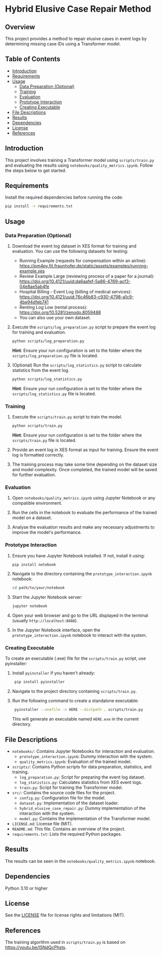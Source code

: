 # Hybrid Elusive Case Repair Method

## Overview

This project provides a method to repair elusive cases in event logs by determining missing case IDs using a 
Transformer model.

## Table of Contents

- [Introduction](#introduction)
- [Requirements](#requirements)
- [Usage](#usage)
  - [Data Preparation (Optional)](#data-preparation-optional)
  - [Training](#training)
  - [Evaluation](#evaluation)
  - [Prototype Interaction](#prototype-interaction)
  - [Creating Executable](#creating-executable)
- [File Descriptions](#file-descriptions)
- [Results](#results)
- [Dependencies](#dependencies)
- [License](#license)
- [References](#references)

## Introduction

This project involves training a Transformer model using `scripts/train.py` and evaluating the results using 
`notebooks/quality_metrics.ipynb`. Follow the steps below to get started.

## Requirements

Install the required dependencies before running the code:

```bash
pip install -r requirements.txt
```

## Usage

### Data Preparation (Optional)

1. Download the event log dataset in XES format for training and evaluation. You can use the following datasets for 
   testing:
   - Running Example (requests for compensation within an airline):
     https://pm4py.fit.fraunhofer.de/static/assets/examples/running-example.xes
   - Review Example Large (reviewing process of a paper for a journal):
     https://doi.org/10.4121/uuid:da6aafef-5a86-4769-acf3-04e8ae5ab4fe
   - Hospital Billing - Event Log (billing of medical services):
     https://doi.org/10.4121/uuid:76c46b83-c930-4798-a1c9-4be94dfeb741
   - Renting Log Low (rental process):
     https://doi.org/10.5281/zenodo.8059488
   - You can also use your own dataset.

2. Execute the `scripts/log_preparation.py` script to prepare the event log for training and evaluation.
   ```bash
   python scripts/log_preparation.py
   ```
   **Hint**: Ensure your run configuration is set to the folder where the `scripts/log_preparation.py` file is located.
   
3. (Optional) Run the `scripts/log_statistics.py` script to calculate statistics from the event log.
   ```bash
   python scripts/log_statistics.py
   ```
   **Hint**: Ensure your run configuration is set to the folder where the `scripts/log_statistics.py` file is located.

### Training

1. Execute the `scripts/train.py` script to train the model.
   ```bash
   python scripts/train.py
   ```
   **Hint**: Ensure your run configuration is set to the folder where the `scripts/train.py` file is located.

2. Provide an event log in XES format as input for training. Ensure the event log is formatted correctly.

3. The training process may take some time depending on the dataset size and model complexity. Once completed, the 
   trained model will be saved for further evaluation.

### Evaluation

1. Open `notebooks/quality_metrics.ipynb` using Jupyter Notebook or any compatible environment.

2. Run the cells in the notebook to evaluate the performance of the trained model on a dataset.

3. Analyse the evaluation results and make any necessary adjustments to improve the model's performance.

### Prototype Interaction

1. Ensure you have Jupyter Notebook installed. If not, install it using:
    ```bash
    pip install notebook
    ```
   
2. Navigate to the directory containing the `prototype_interaction.ipynb` notebook:
    ```bash
    cd path/to/your/notebook
    ```
   
3. Start the Jupyter Notebook server:
    ```bash
    jupyter notebook
    ```

4. Open your web browser and go to the URL displayed in the terminal (usually `http://localhost:8888`).

5. In the Jupyter Notebook interface, open the `prototype_interaction.ipynb` notebook to interact with the system.

### Creating Executable

To create an executable (.exe) file for the `scripts/train.py` script, use pyinstaller:

1. Install `pyinstaller` if you haven't already:
   ```bash
    pip install pyinstaller
   ```
   
2. Navigate to the project directory containing `scripts/train.py`.

3. Run the following command to create a standalone executable:
   ```bash
    pyinstaller --onefile -n HERE --distpath . scripts/train.py
   ```
   This will generate an executable named `HERE.exe` in the current directory.

## File Descriptions

- `notebooks/`: Contains Jupyter Notebooks for interaction and evaluation.
  - `prototype_interaction.ipynb`: Dummy interaction with the system.
  - `quality_metrics.ipynb`: Evaluation of the trained model.
- `scripts/`: Contains Python scripts for data preparation, statistics, and training.
  - `log_preparation.py`: Script for preparing the event log dataset.
  - `log_statistics.py`: Calculates statistics from XES event logs.
  - `train.py`: Script for training the Transformer model.
- `src/`: Contains the source code files for the project.
  - `config.py`: Configuration file for the model.
  - `dataset.py`: Implementation of the dataset loader.
  - `hybrid_elusive_case_repair.py`: Dummy implementation of the interaction with the system.
  - `model.py`: Contains the implementation of the Transformer model.
- `LICENSE.md`: License file (MIT).
- `README.md`: This file. Contains an overview of the project.
- `requirements.txt`: Lists the required Python packages.

## Results

The results can be seen in the `notebooks/quality_metrics.ipynb` notebook.

## Dependencies

Python 3.10 or higher

## License

See the [LICENSE](LICENSE.md) file for license rights and limitations (MIT).

## References

The training algorithm used in `scripts/train.py` is based on https://youtu.be/ISNdQcPhsts.
